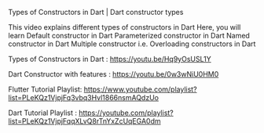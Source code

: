 Types of Constructors in Dart | Dart constructor types 

This video explains different types of constructors in Dart
Here, you will learn 
Default constructor in Dart
Parameterized constructor in Dart
Named constructor in Dart
Multiple constructor i.e. Overloading constructors in Dart

Types of Constructors in Dart : https://youtu.be/Hq9yOsUSL1Y

Dart Constructor with features : https://youtu.be/0w3wNiU0HM0

Flutter Tutorial Playlist: https://www.youtube.com/playlist?list=PLeKQz1VjpjFq3vbq3Hvl1866nsmAQdzUo

Dart Tutorial Playlist : https://youtube.com/playlist?list=PLeKQz1VjpjFqqXLvQ8rTnYxZcUqEGA0dm
